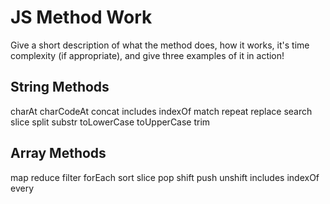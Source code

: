 # JS Method Work

Give a short description of what the method does, how it works, it's time complexity (if appropriate), and give three examples of it in action!

## String Methods

charAt
charCodeAt
concat
includes
indexOf
match
repeat
replace
search
slice
split
substr
toLowerCase
toUpperCase
trim

## Array Methods

map
reduce
filter
forEach
sort
slice
pop
shift
push
unshift
includes
indexOf
every
